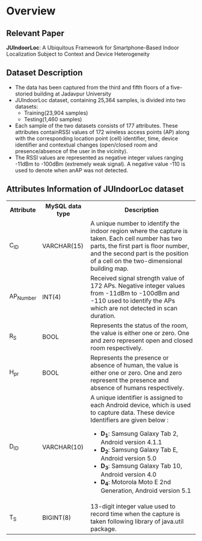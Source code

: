 # Overview

## Relevant Paper

**JUIndoorLoc**: A Ubiquitous Framework for Smartphone-Based Indoor Localization Subject to Context and Device Heterogeneity

## Dataset Description

- The data has been captured from the third and fifth floors of a five-storied building at Jadavpur University
- JUIndoorLoc dataset, containing 25,364 samples, is divided into two datasets:
    - Training(23,904 samples)
    - Testing(1,460 samples)
- Each sample of the two datasets consists of 177 attributes. These attributes containRSSI values of 172 wireless access points (AP) along with the corresponding location point (cell) identifier, time, device identifier and contextual changes (open/closed room and presence/absence of the user in the
  vicinity).
- The RSSI values are represented as negative integer values ranging -11dBm to -100dBm (extremely weak signal). A negative value -110 is used to denote when anAP was not detected.

## Attributes Information of JUIndoorLoc dataset

<table>
  <tr>
    <th>Attribute</th>
    <th>MySQL data type</th>
    <th>Description</th>
  </tr>
  <tr>
    <td>C<sub>ID</sub></td>
    <td>VARCHAR(15)</td>
    <td>A unique number to identify the indoor region where the capture is taken. Each cell number has two parts, the first part is floor number, and the second part is the position of a cell on the two-dimensional building map.</td>
  </tr>
  <tr>
    <td>AP<sub>Number</sub></td>
    <td>INT(4)</td>
    <td>Received signal strength value of 172 APs. Negative integer values from -11dBm to -100dBm and -110 used to identify the APs which are not detected in scan duration.</td>
  </tr>
  <tr>
    <td>R<sub>S</sub></td>
    <td>BOOL</td>
    <td>Represents the status of the room, the value is either one or zero. One and zero represent open and closed room respectively.</td>
  </tr>
  <tr>
    <td>H<sub>pr</sub></td>
    <td>BOOL</td>
    <td>Represents the presence or absence of human, the value is either one or zero. One and zero represent the presence and absence of humans respectively.</td>
  </tr>
  <tr>
    <td>D<sub>ID</sub></td>
    <td>VARCHAR(10)</td>
    <td>A unique identifier is assigned to each Android device, which is used to capture data. These device Identifiers are given below :
    <ul>
      <li><b>D<sub>1</sub></b>: Samsung Galaxy Tab 2, Android version 4.1.1</li>
      <li><b>D<sub>2</sub></b>: Samsung Galaxy Tab E, Android version 5.0</li>
      <li><b>D<sub>3</sub></b>: Samsung Galaxy Tab 10, Android version 4.0</li>
      <li><b>D<sub>4</sub></b>: Motorola Moto E 2nd Generation, Android version 5.1 </li>
    </ul>
    </td>
  </tr>
  <tr>
    <td>T<sub>S</sub></td>
    <td>BIGINT(8)</td>
    <td>13-digit integer value used to record time when the capture is taken following library of java.util package.</td>
  </tr>
</table>
